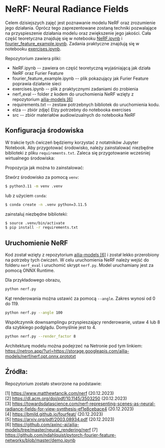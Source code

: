 # NeRF: Neural Radiance Fields

Celem dzisiejszych zajęć jest poznawanie modelu NeRF oraz zrozumienie jego działania. Oprócz tego zaprezentowane zostaną techniki pozwalające na przyspieszenie działania modelu oraz zwiększenie jego jakości. Cała część teoretyczna znajduję się w notebooku [NeRF.ipynb](NeRF.ipynb) i [fourier_feature_example.ipynb](fourier_feature_example.ipynb). Zadania praktyczne znajdują się w notebooku [exercises.ipynb](exercises.ipynb).

Repozytorium zawiera pliki:
- NeRF.ipynb -- zawiera on część teoretyczną wyjaśniającą jak działa NeRF oraz Furier Feature
- fourier_feature_example.ipynb -- plik pokazujący jak Furier Feature poprawia działanie sieci
- exercises.ipynb -- plik z praktycznymi zadaniami do zrobienia
- nerf_eval -- folder z kodem do uruchomienia NeRF wzięty z repozytorium [ailia-models [6]](https://github.com/axinc-ai/ailia-models/tree/master/neural_rendering/nerf)
- requirements.txt -- zestaw potrzebnych bibliotek do uruchomienia kodu.
- elza -- zbiór zdjęć Elzy potrzebny do notebooka exercises
- src -- zbiór materiałów audiowizualnych do notebooka NeRF

## Konfiguracja środowiska

W trakcie tych ćwiczeń będziemy korzystać z notatników Jupyter Notebook. Aby przygotować środowisko, należy zainstalować niezbędne biblioteki z pliku `requirements.txt`. Zaleca się przygotowanie wcześniej wirtualnego środowiska:

Propozycja jak można to zainstalować:

Stwórz środowisko za pomocą `venv`:
```bash
$ python3.11 -m venv .venv
```
lub z użyciem `conda`:
```bash
$ conda create -n .venv python=3.11.5
```

zainstaluj niezbędne biblioteki:
```bash
$ source .venv/bin/activate
$ pip install -r requirements.txt
```

## Uruchomienie NeRF
Kod został wzięty z repozytorium [ailia-models [6]](https://github.com/axinc-ai/ailia-models/tree/master/neural_rendering/nerf) i został lekko przerobiony na potrzeby tych ćwiczeń. W celu uruchomienia NeRF należy wejść do folderu `nerf_eval` i uruchomić skrypt `nerf.py`. Model uruchamiany jest za pomocą ONNX Runtime.

Dla przykładowego obrazu,
``` bash
python nerf.py 
```

Kąt renderowania można ustawić za pomocą `--angle`. Zakres wynosi od 0 do 119.

``` bash
python nerf.py --angle 100
```

Współczynnik downsamplingu przyspieszający renderowanie, ustaw 4 lub 8 dla szybkiego podglądu. Domyślnie jest to 4.

``` bash
python nerf.py --render_factor 8
```

Architekturę modelu można podejrzeć na Netronie pod tym linkiem: https://netron.app/?url=https://storage.googleapis.com/ailia-models/nerf/nerf.opt.onnx.prototxt


## Źródła:

Repozytorium zostało stworzone na podstawie:<br/> 

[1] https://www.matthewtancik.com/nerf (20.12.2023) <br/>
[2] https://dl.acm.org/doi/pdf/10.1145/3503250 (20.12.2023) <br/>
[3] https://towardsdatascience.com/nerf-representing-scenes-as-neural-radiance-fields-for-view-synthesis-ef1e8cebace4 (20.12.2023) <br/>
[4] https://bmild.github.io/fourfeat/ (20.12.2023) <br/>
[5] https://arxiv.org/pdf/2003.08934.pdf (20.12.2023) <br/>
[6] https://github.com/axinc-ai/ailia-models/tree/master/neural_rendering/nerf
[7] https://github.com/ndahlquist/pytorch-fourier-feature-networks/blob/master/demo.ipynb

